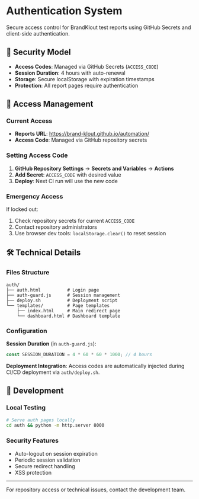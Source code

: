 # Authentication System

Secure access control for BrandKlout test reports using GitHub Secrets and client-side authentication.

## 🔐 Security Model

- **Access Codes**: Managed via GitHub Secrets (`ACCESS_CODE`)
- **Session Duration**: 4 hours with auto-renewal
- **Storage**: Secure localStorage with expiration timestamps
- **Protection**: All report pages require authentication

## 🔑 Access Management

### Current Access
- **Reports URL**: https://brand-klout.github.io/automation/
- **Access Code**: Managed via GitHub repository secrets

### Setting Access Code

1. **GitHub Repository Settings** → **Secrets and Variables** → **Actions**
2. **Add Secret**: `ACCESS_CODE` with desired value
3. **Deploy**: Next CI run will use the new code

### Emergency Access

If locked out:
1. Check repository secrets for current `ACCESS_CODE`
2. Contact repository administrators
3. Use browser dev tools: `localStorage.clear()` to reset session

## 🛠️ Technical Details

### Files Structure
```
auth/
├── auth.html          # Login page
├── auth-guard.js      # Session management
├── deploy.sh          # Deployment script
└── templates/         # Page templates
    ├── index.html     # Main redirect page
    └── dashboard.html # Dashboard template
```

### Configuration

**Session Duration** (in `auth-guard.js`):
```javascript
const SESSION_DURATION = 4 * 60 * 60 * 1000; // 4 hours
```

**Deployment Integration**:
Access codes are automatically injected during CI/CD deployment via `auth/deploy.sh`.

## 🔧 Development

### Local Testing
```bash
# Serve auth pages locally
cd auth && python -m http.server 8000
```

### Security Features
- Auto-logout on session expiration
- Periodic session validation
- Secure redirect handling
- XSS protection

---

For repository access or technical issues, contact the development team.
